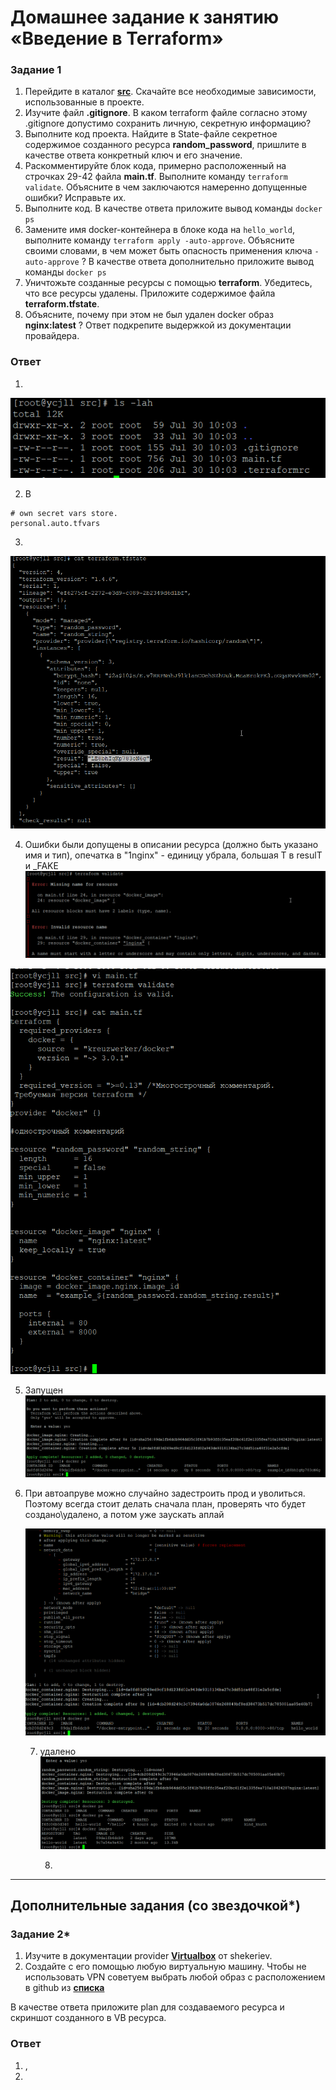 # Домашнее задание к занятию «Введение в Terraform»


### Задание 1

1. Перейдите в каталог [**src**](https://github.com/netology-code/ter-homeworks/tree/main/01/src). Скачайте все необходимые зависимости, использованные в проекте. 
2. Изучите файл **.gitignore**. В каком terraform файле согласно этому .gitignore допустимо сохранить личную, секретную информацию?
3. Выполните код проекта. Найдите  в State-файле секретное содержимое созданного ресурса **random_password**, пришлите в качестве ответа конкретный ключ и его значение.
4. Раскомментируйте блок кода, примерно расположенный на строчках 29-42 файла **main.tf**.
Выполните команду ```terraform validate```. Объясните в чем заключаются намеренно допущенные ошибки? Исправьте их.
5. Выполните код. В качестве ответа приложите вывод команды ```docker ps```
6. Замените имя docker-контейнера в блоке кода на ```hello_world```, выполните команду ```terraform apply -auto-approve```.
Объясните своими словами, в чем может быть опасность применения ключа  ```-auto-approve``` ? В качестве ответа дополнительно приложите вывод команды ```docker ps```
7. Уничтожьте созданные ресурсы с помощью **terraform**. Убедитесь, что все ресурсы удалены. Приложите содержимое файла **terraform.tfstate**. 
8. Объясните, почему при этом не был удален docker образ **nginx:latest** ? Ответ подкрепите выдержкой из документации провайдера.


### Ответ
1. 
![Скрин](https://github.com/Jlljully/terr01/blob/main/Untitled.png "клоне")

2. В
```
# own secret vars store.
personal.auto.tfvars
```
3.
![Скрин](https://github.com/Jlljully/terr01/blob/main/Untitled1.png "пасс")

4. Ошибки были допущены в описании ресурса (должно быть указано имя и тип), опечатка в "1nginx" - единицу убрала, большая Т в resulT и _FAKE
![Скрин](https://github.com/Jlljully/terr01/blob/main/Untitled2.png "ошибки")

![Скрин](https://github.com/Jlljully/terr01/blob/main/Untitled3.png "ошибки")  

5. Запущен
   ![Скрин](https://github.com/Jlljully/terr01/blob/main/Untitled4.png "контейнер")

6. При автоапруве можно случайно задестроить прод и уволиться. Поэтому всегда стоит делать сначала план, проверять что будет создано\удалено, а потом уже заускать аплай
   
   ![Скрин](https://github.com/Jlljully/terr01/blob/main/Untitled5.png "контейнер2")

   7. удалено
      ![Скрин](https://github.com/Jlljully/terr01/blob/main/Untitled6.png "контейнер2")

      8. 
   
------

## Дополнительные задания (со звездочкой*)

### Задание 2*

1. Изучите в документации provider [**Virtualbox**](https://docs.comcloud.xyz/providers/shekeriev/virtualbox/latest/docs) от 
shekeriev.
2. Создайте с его помощью любую виртуальную машину. Чтобы не использовать VPN советуем выбрать любой образ с расположением в github из [**списка**](https://www.vagrantbox.es/)

В качестве ответа приложите plan для создаваемого ресурса и скриншот созданного в VB ресурса. 


### Ответ
1. ,
2. 
